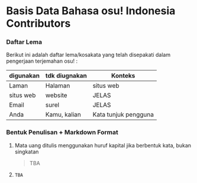 # Basis Data Bahasa osu! Indonesia Contributors

### Daftar Lema 

Berikut ini adalah daftar lema/kosakata yang telah disepakati dalam pengerjaan terjemahan osu! :

digunakan | tdk diugnakan | Konteks | 
---------|--------|-------
Laman | Halaman | situs web
situs web | website | JELAS
Email  | surel | JELAS
Anda | Kamu, kalian | Kata tunjuk pengguna


### Bentuk Penulisan + Markdown Format

1. Mata uang ditulis menggunakan huruf kapital jika berbentuk kata, bukan singkatan
    > TBA

2. `TBA`